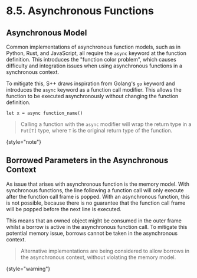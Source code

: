 # 8.5. Asynchronous Functions

<primary-label ref="header-label"/>

<secondary-label ref="doc-wip"/>

<secondary-label ref="doc-subj-update"/>

## Asynchronous Model

Common implementations of asynchronous function models, such as in Python, Rust, and JavaScript, all require the `async`
keyword at the function definition. This introduces the "function color problem", which causes difficulty and
integration issues when using asynchronous functions in a synchronous context.

To mitigate this, S++ draws inspiration from Golang's `go` keyword and introduces the `async` keyword as a function call
modifier. This allows the function to be executed asynchronously without changing the function definition.

```
let x = async function_name()
```

> Calling a function with the `async` modifier will wrap the return type in a `Fut[T]` type, where `T` is the original
> return type of the function.

{style="note"}

## Borrowed Parameters in the Asynchronous Context

<secondary-label ref="feature-subj-change"/>

As issue that arises with asynchronous function is the memory model. With synchronous functions, the line following a
function call will only execute after the function call frame is popped. With an asynchronous function, this is not
possible, because there is no guarantee that the function call frame will be popped before the next line is executed.

This means that an owned object might be consumed in the outer frame whilst a borrow is active in the asynchronous
function call. To mitigate this potential memory issue, borrows cannot be taken in the asynchronous context.

> Alternative implementations are being considered to allow borrows in the asynchronous context, without violating the
> memory model.

{style="warning"}
